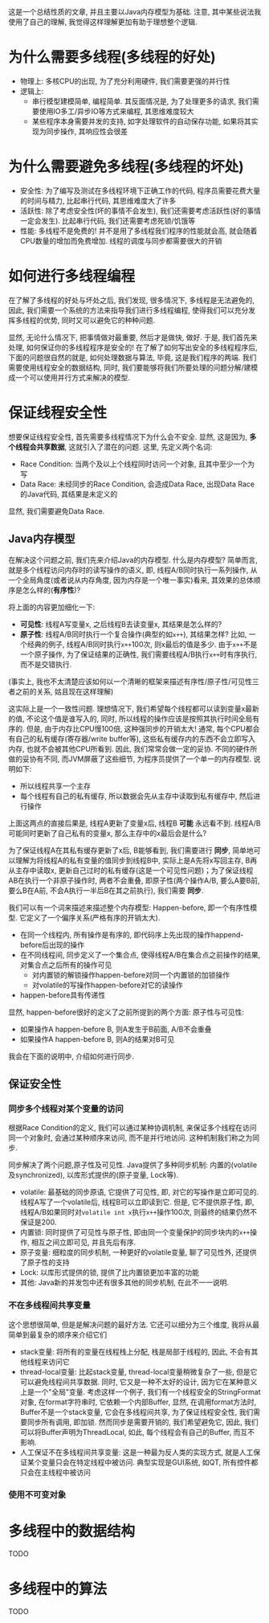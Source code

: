 这是一个总结性质的文章, 并且主要以Java内存模型为基础. 注意, 其中某些说法我使用了自己的理解, 我觉得这样理解更加有助于理想整个逻辑.

# 为什么需要多线程(多线程的好处)
+ 物理上: 多核CPU的出现, 为了充分利用硬件, 我们需要更强的并行性
+ 逻辑上: 
	+ 串行模型建模简单, 编程简单. 其反面情况是, 为了处理更多的请求, 我们需要使用IO多工/异步IO等方式来编程, 其思维难度较大
	+ 某些程序本身需要并发的支持, 如字处理软件的自动保存功能, 如果将其实现为同步操作, 其响应性会很差
	
# 为什么需要避免多线程(多线程的坏处)
+ 安全性: 为了编写及测试在多线程环境下正确工作的代码, 程序员需要花费大量的时间与精力, 比起串行代码, 其思维难度大了许多
+ 活跃性: 除了考虑安全性(坏的事情不会发生), 我们还需要考虑活跃性(好的事情一定会发生). 比起串行代码, 我们还需要考虑死锁/饥饿等
+ 性能: 多线程不是免费的! 并不是用了多线程我们程序的性能就会高, 就会随着CPU数量的增加而免费增加. 线程的调度与同步都需要很大的开销

# 如何进行多线程编程
在了解了多线程的好处与坏处之后, 我们发现, 很多情况下, 多线程是无法避免的, 因此, 我们需要一个系统的方法来指导我们进行多线程编程, 使得我们可以充分发挥多线程的优势, 同时又可以避免它的种种问题.

显然, 无论什么情况下, 把事情做对最重要, 然后才是做快, 做好. 于是, 我们首先来处理, 如何保证你的多线程程序是安全的! 在了解了如何写出安全的多线程程序后, 下面的问题很自然的就是, 如何处理数据与算法, 毕竟, 这是我们程序的两端. 我们需要使用线程安全的数据结构, 同时, 我们要能够将我们所要处理的问题分解/建模成一个可以使用并行方式来解决的模型.

# 保证线程安全性
想要保证线程安全性, 首先需要多线程情况下为什么会不安全. 显然, 这是因为, **多个线程会共享数据**, 这就引入了潜在的问题. 这里, 先定义两个名词:

+ Race Condition: 当两个及以上个线程同时访问一个对象, 且其中至少一个为写
+ Data Race: 未经同步的Race Condition, 会造成Data Race, 出现Data Race的Java代码, 其结果是未定义的

显然, 我们需要避免Data Race. 

## Java内存模型
在解决这个问题之前, 我们先来介绍Java的内存模型. 什么是内存模型? 简单而言, 就是多个线程访问内存时的读写操作的语义, 即, 线程A/B同时执行一系列操作, 从一个全局角度(或者说从内存角度, 因为内存是一个唯一事实)看来, 其效果的总体顺序是怎么样的(**有序性**)?

将上面的内容更加细化一下:

+ **可见性**: 线程A写变量x, 之后线程B去读变量x, 其结果是怎么样的? 
+ **原子性**: 线程A/B同时执行一个复合操作(典型的如`x++`), 其结果怎样? 比如, 一个经典的例子, 线程A/B同时执行`x++`100次, 则x最后的值是多少. 由于`x++`不是一个原子操作, 为了保证结果的正确性, 我们需要线程A/B执行`x++`时有序执行, 而不是交错执行.

(事实上, 我也不太清楚应该如何以一个清晰的框架来描述有序性/原子性/可见性三者之前的关系, 姑且现在这样理解)

这实际上是一个一致性问题. 理想情况下, 我们希望每个线程都可以读到变量x最新的值, 不论这个值是谁写入的, 同时, 所以线程的操作应该是按照其执行时间全局有序的. 但是, 由于内存比CPU慢100倍, 这种强同步的开销太大! 通常, 每个CPU都会有自己的私有缓存(寄存器/write buffer等), 这些私有缓存内的东西不会立即写入内存, 也就不会被其他CPU所看到. 因此, 我们常常会做一定的妥协. 不同的硬件所做的妥协有不同, 而JVM屏蔽了这些细节, 为程序员提供了一个单一的内存模型. 说明如下:

+ 所以线程共享一个主存
+ 每个线程有自己的私有缓存, 所以数据会先从主存中读取到私有缓存中, 然后进行操作

上面这两点的直接后果是, 线程A更新了变量x后, 线程B **可能** 永远看不到. 线程A/B可能同时更新了自己私有的变量x, 那么主存中的x最后会是什么?

为了保证线程A在其私有缓存更新了x后, B能够看到, 我们需要进行 **同步**, 简单地可以理解为将线程A的私有变量的值同步到线程B中, 实际上是A先将x写回主存, B再从主存中读取x, 更新自己过时的私有缓存(这是一个可见性问题)；为了保证线程AB在执行一个非原子操作时, 两者不会重叠, 即原子性(两个操作A/B, 要么A要B前, 要么B在A前, 不会A执行一半后B在其之前执行), 我们需要 **同步**.

我们可以有一个词来描述来描述整个内存模型: Happen-before, 即一个有序性模型. 它定义了一个偏序关系(严格有序的开销太大).

+ 在同一个线程内, 所有操作是有序的, 即代码序上先出现的操作happend-before后出现的操作
+ 在不同线程间, 同步定义了一个集合点, 使得线程A/B在集合点之前操作的结果, 对集合点之后所有的操作可见
	+ 对内置锁的解锁操作happen-before对同一个内置锁的加锁操作
	+ 对volatile的写操作happen-before对它的读操作
+ happen-before具有传递性

显然, happen-before很好的定义了之前所提到的两个方面: 原子性与可见性:

+ 如果操作A happen-before B, 则A发生于B前面, A/B不会重叠
+ 如果操作A happen-before B, 则A的结果对B可见

我会在下面的说明中, 介绍如何进行同步.

## 保证安全性
### 同步多个线程对某个变量的访问
根据Race Condition的定义, 我们可以通过某种协调机制, 来保证多个线程在访问同一个对象时, 会通过某种顺序来访问, 而不是并行地访问. 这种机制我们称之为同步.

同步解决了两个问题,原子性及可见性. Java提供了多种同步机制: 内置的(volatile及synchronized), 以库形式提供的(原子变量, Lock等). 

+ volatile: 最基础的同步原语, 它提供了可见性, 即, 对它的写操作是立即可见的. 线程A写了一个volatile后, 线程B可以立即读到它. 但是, 它不提供原子性, 即, 线程A/B如果同时对`volatile int x`执行`x++`操作100次, 则最终的结果仍然不保证是200.
+ 内置锁: 同时提供了可见性与原子性, 即由同一个变量保护的同步块内的`x++`操作, 相互之间立即可见, 并且先后有序.
+ 原子变量: 细粒度的同步机制, 一种更好的volatile变量, 聊了可见性外, 还提供了原子性的支持
+ Lock: 以库形式提供的锁, 提供了比内置锁更加丰富的功能
+ 其他: Java新的并发包中还有很多其他的同步机制, 在此不一一说明.


### 不在多线程间共享变量
这个思想很简单, 但是是解决问题的最好方法. 它还可以细分为三个维度, 我将从最简单到最复杂的顺序来介绍它们

+ stack变量: 将所有的变量在线程栈上分配, 栈是局部于线程的, 因此, 不会有其他线程来访问它
+ thread-local变量: 比起stack变量, thread-local变量稍微复杂了一些, 但是它可以避免线程间共享数据. 同时, 它又是一种不太好的设计, 因为它在某种意义上是一个"全局"变量. 考虑这样一个例子, 我们有一个线程安全的StringFormat对象, 在format字符串时, 它依赖一个内部Buffer, 显然, 在调用format方法时, Buffer不是一个stack变量, 它会在多线程间共享, 为了保证线程安全性, 我们需要同步所有调用, 即加锁. 然而同步是需要开销的, 我们希望避免它, 因此, 我们可以将Buffer声明为ThreadLocal, 如此, 每个线程会有自己的Buffer, 而互不影响.
+ 人工保证不在多线程间共享变量: 这是一种最为反人类的实现方式, 就是人工保证某个变量只会在特定线程中被访问. 典型实现是GUI系统, 如QT, 所有控件都只会在主线程中被访问

### 使用不可变对象

# 多线程中的数据结构
TODO

# 多线程中的算法
TODO
